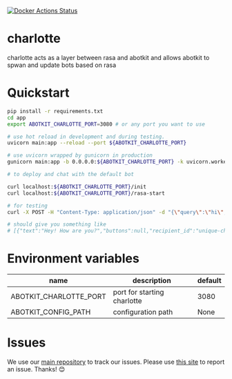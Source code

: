 [![Docker Actions Status](https://github.com/abotkit/charlotte/workflows/Docker/badge.svg)](https://github.com/abotkit/charlotte/actions)


# charlotte
charlotte acts as a layer between rasa and abotkit and allows abotkit to spwan and update bots based on rasa

# Quickstart

```zsh
pip install -r requirements.txt
cd app
export ABOTKIT_CHARLOTTE_PORT=3080 # or any port you want to use

# use hot reload in development and during testing.
uvicorn main:app --reload --port ${ABOTKIT_CHARLOTTE_PORT}

# use uvicorn wrapped by gunicorn in production
gunicorn main:app -b 0.0.0.0:${ABOTKIT_CHARLOTTE_PORT} -k uvicorn.workers.UvicornWorker --timeout 120 --workers=1 --log-level DEBUG

# to deploy and chat with the default bot

curl localhost:${ABOTKIT_CHARLOTTE_PORT}/init
curl localhost:${ABOTKIT_CHARLOTTE_PORT}/rasa-start

# for testing
curl -X POST -H "Content-Type: application/json" -d "{\"query\":\"hi\", \"identifier\":\"unique-char-id\"}" localhost:${ABOTKIT_CHARLOTTE_PORT}/handle       

# should give you something like
# [{"text":"Hey! How are you?","buttons":null,"recipient_id":"unique-char-id"}]

```

# Environment variables

|         name        |        description             |    default           |
|---------------------|--------------------------------|----------------------|
| ABOTKIT_CHARLOTTE_PORT | port for starting charlotte       |   3080               |
| ABOTKIT_CONFIG_PATH | configuration path  | None |

# Issues

We use our [main repository](https://github.com/abotkit/abotkit) to track our issues. Please use [this site](https://github.com/abotkit/abotkit/issues) to report an issue. Thanks! :blush:
